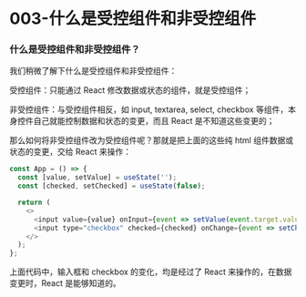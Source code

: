 # 003-什么是受控组件和非受控组件

### 什么是受控组件和非受控组件？
我们稍微了解下什么是受控组件和非受控组件：

受控组件：只能通过 React 修改数据或状态的组件，就是受控组件；

非受控组件：与受控组件相反，如 input, textarea, select, checkbox 等组件，本身控件自己就能控制数据和状态的变更，而且 React 是不知道这些变更的；

那么如何将非受控组件改为受控组件呢？那就是把上面的这些纯 html 组件数据或状态的变更，交给 React 来操作：

```js
const App = () => {
  const [value, setValue] = useState('');
  const [checked, setChecked] = useState(false);

  return (
    <>
      <input value={value} onInput={event => setValue(event.target.value)} />
      <input type="checkbox" checked={checked} onChange={event => setChecked(event.target.checked)} />
    </>
  );
};
```

上面代码中，输入框和 checkbox 的变化，均是经过了 React 来操作的，在数据变更时，React 是能够知道的。